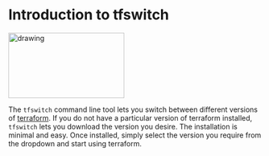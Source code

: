 # Introduction to tfswitch

<img style="text-allign:center" src="https://s3.us-east-2.amazonaws.com/kepler-images/warrensbox/tfswitch/logo.png" alt="drawing" width="230" height="130"/>

The `tfswitch` command line tool lets you switch between different versions of <a href="https://www.terraform.io/" target="_blank">terraform</a>.
If you do not have a particular version of terraform installed, `tfswitch` lets you download the version you desire.
The installation is minimal and easy. 
Once installed, simply select the version you require from the dropdown and start using terraform. 

